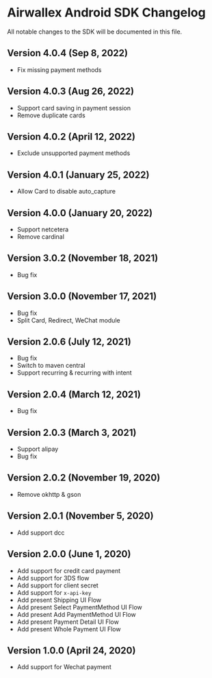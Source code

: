 # Airwallex Android SDK Changelog
All notable changes to the SDK will be documented in this file.

## Version 4.0.4 (Sep 8, 2022)
- Fix missing payment methods

## Version 4.0.3 (Aug 26, 2022)
- Support card saving in payment session
- Remove duplicate cards

## Version 4.0.2 (April 12, 2022)
- Exclude unsupported payment methods

## Version 4.0.1 (January 25, 2022)
- Allow Card to disable auto_capture

## Version 4.0.0 (January 20, 2022)
- Support netcetera
- Remove cardinal

## Version 3.0.2 (November 18, 2021)
- Bug fix

## Version 3.0.0 (November 17, 2021)
- Bug fix
- Split Card, Redirect, WeChat module 

## Version 2.0.6 (July 12, 2021)
- Bug fix
- Switch to maven central
- Support recurring & recurring with intent

## Version 2.0.4 (March 12, 2021)
- Bug fix

## Version 2.0.3 (March 3, 2021)
- Support alipay
- Bug fix

## Version 2.0.2 (November 19, 2020)
- Remove okhttp & gson

## Version 2.0.1 (November 5, 2020)
- Add support dcc

## Version 2.0.0 (June 1, 2020)
- Add support for credit card payment
- Add support for 3DS flow
- Add support for client secret
- Add support for `x-api-key`
- Add present Shipping UI Flow
- Add present Select PaymentMethod UI Flow
- Add present Add PaymentMethod UI Flow
- Add present Payment Detail UI Flow
- Add present Whole Payment UI Flow

## Version 1.0.0 (April 24, 2020)
- Add support for Wechat payment